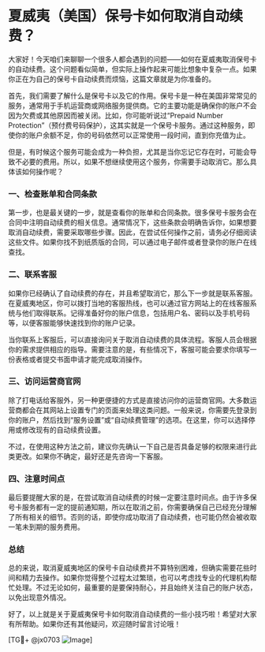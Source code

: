 # 夏威夷（美国）保号卡如何取消自动续费？

大家好！今天咱们来聊聊一个很多人都会遇到的问题——如何在夏威夷取消保号卡的自动续费。这个问题看似简单，但实际上操作起来可能比想象中复杂一点。如果你正在为自己的保号卡自动续费而烦恼，这篇文章就是为你准备的。

首先，我们需要了解什么是保号卡以及它的作用。保号卡是一种在美国非常常见的服务，通常用于手机运营商或网络服务提供商。它的主要功能是确保你的账户不会因为欠费或其他原因而被关闭。比如，你可能听说过“Prepaid Number Protection”（预付费号码保护），这其实就是一个保号卡服务。通过这种服务，即使你的账户余额不足，你的号码依然可以正常使用一段时间，直到你充值为止。

但是，有时候这个服务可能会成为一种负担，尤其是当你忘记它存在时，可能会导致不必要的费用。所以，如果不想继续使用这个服务，你需要手动取消它。那么具体该如何操作呢？

### 一、检查账单和合同条款

第一步，也是最关键的一步，就是查看你的账单和合同条款。很多保号卡服务会在合同中注明自动续费的相关信息。通常情况下，这些条款会明确告诉你，如果想要取消自动续费，需要采取哪些步骤。因此，在尝试任何操作之前，请务必仔细阅读这些文件。如果你找不到纸质版的合同，可以通过电子邮件或者登录你的账户在线查找。

### 二、联系客服

如果你已经确认了自动续费的存在，并且希望取消它，那么下一步就是联系客服。在夏威夷地区，你可以拨打当地的客服热线，也可以通过官方网站上的在线客服系统与他们取得联系。记得准备好你的账户信息，包括用户名、密码以及手机号码等，以便客服能够快速找到你的账户记录。

当你联系上客服后，可以直接询问关于取消自动续费的具体流程。客服人员会根据你的需求提供相应的指导。需要注意的是，有些情况下，客服可能会要求你填写一份表格或者提交书面申请才能完成取消操作。

### 三、访问运营商官网

除了打电话给客服外，另一种更便捷的方式是直接访问你的运营商官网。大多数运营商都会在其网站上设置专门的页面来处理这类问题。一般来说，你需要先登录到你的账户，然后找到“服务设置”或“自动续费管理”的选项。在这里，你可以选择停用或修改现有的自动续费设置。

不过，在使用这种方法之前，建议你先确认一下自己是否具备足够的权限来进行此类更改。如果你不确定，最好还是先咨询一下客服。

### 四、注意时间点

最后要提醒大家的是，在尝试取消自动续费的时候一定要注意时间点。由于许多保号卡服务都有一定的提前通知期，所以在取消之前，你需要确保自己已经充分理解了所有相关的细节。否则的话，即使你成功取消了自动续费，也可能仍然会被收取一笔未到期的服务费用。

### 总结

总的来说，取消夏威夷地区的保号卡自动续费并不算特别困难，但确实需要花些时间和精力去操作。如果你觉得整个过程太过繁琐，也可以考虑找专业的代理机构帮忙处理。不过无论如何，最重要的是要保持耐心，并且始终关注自己的账户状态，以免出现意外情况。

好了，以上就是关于夏威夷保号卡如何取消自动续费的一些小技巧啦！希望对大家有所帮助。如果你还有其他疑问，欢迎随时留言讨论哦！

[TG💪+ @jx0703 ![Image](https://github.com/user-attachments/assets/dbca1d08-cadb-493c-b0ec-ad6f7a83f270)]